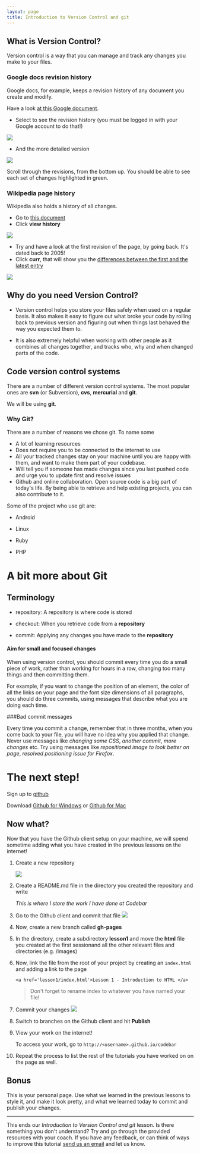 ```yaml
---
layout: page
title: Introduction to Version Control and git
---
```


## What is Version Control?

Version control is a way that you can manage and track any changes you make to your files.


### Google docs revision history
Google docs, for example, keeps a revision history of any document you create and modify.

Have a look [at this Google document](https://docs.google.com/document/d/10kHJKXHLa-V8G6vVQoDiS6cTPvJoXnj_-SDvfQdziFk/edit?usp=sharing).

- Select to see the revision history (you must be logged in with your Google account to do that!)

![](images/see_revision_history.png)

- And the more detailed version

![](images/more_detailed.png)

Scroll through the revisions, from the bottom up. You should be able to see each set of changes highlighted in green.

### Wikipedia page history
Wikipedia also holds a history of all changes.
- Go to [this document](http://en.wikipedia.org/wiki/Women_in_computing)
- Click **view history**

![](images/wikipedia-view-history.png)

- Try and have a look at the first revision of the page, by going back. It's dated back to 2005!
- Click **curr**, that will show you the [differences between the first and the latest entry](http://en.wikipedia.org/w/index.php?title=Women_in_computing&diff=583521812&oldid=19298328)

![](images/wikipedia-diff.png)

## Why do you need Version Control?

- Version control helps you store your files safely when used on a regular basis. It also makes it easy to figure out what broke your code by rolling back to previous version and figuring out when things last behaved the way you expected them to.

- It is also extremely helpful when working with other people as it combines all changes together, and tracks who, why and when changed parts of the code.

## Code version control systems

There are a number of different version control systems. The most popular ones are **svn** (or Subversion), **cvs**, **mercurial** and **git**.

We will be using **git**.

### Why Git?
There are a number of reasons we chose git. To name some
- A lot of learning resources
- Does not require you to be connected to the internet to use
- All your tracked changes stay on your machine until you are happy with them, and want to make them part of your codebase.
- Will tell you if someone has made changes since you last pushed code and urge you to update first and resolve issues
- Github and online collaboration. Open source code is a big part of today's life. By being able to retrieve and help existing projects, you can also contribute to it.

Some of the project who use git are:

- Android

- Linux

- Ruby

- PHP

# A bit more about Git

## Terminology

- repository: A repository is where code is stored

- checkout: When you retrieve code from a **repository**

- commit: Applying any changes you have made to the **repository**

#### Aim for small and focused changes
When using version control, you should commit every time you do a small piece of work, rather than working for hours in a row, changing too many things and then committing them.

For example, if you want to change the position of an element, the color of all the links on your page and the font size dimensions of all paragraphs, you should do three commits, using messages that describe what you are doing each time.

###Bad commit messages

Every time you commit a change, remember that in three months, when you come back to your file, you will have no idea why you applied that change. Never use messages like _changing some CSS_, _another commit_, _more changes_ etc.
Try using messages like _repositioned image to look better on page_, _resolved positioning issue for Firefox_.


# The next step!

Sign up to [github](http://github.com/)

Download [Github for Windows](http://windows.github.com/) or [Github for Mac](http://mac.github.com/)

## Now what?

Now that you have the Github client setup on your machine, we will spend sometime adding what you have created in the previous lessons on the internet!

1. Create a new repository

	![](images/create_new_repository.png)

2. Create a README.md file in the directory you created the repository and write

	_This is where I store the work I have done at Codebar_

3. Go to the Github client and commit that file
	![](images/commit.png)

4. Now, create a new branch called **gh-pages**

5. In the directory, create a subdirectory **lesson1** and move the **html** file you created at the first sessionand all the other relevant files and directories (e.g. /images)

6. Now, link the file from the root of your project by creating an `index.html` and adding a link to the page

	```
	<a href='lesson1/index.html'>Lesson 1 - Introduction to HTML </a>

	```
	> Don't forget to rename index to whatever you have named your file!

7. Commit your changes
![](images/commiting-changes.png)

8. Switch to branches on the Github client and hit **Publish**

9. View your work on the internet!

	To access your work, go to `http://<username>.github.io/codebar`

10. Repeat the process to list the rest of the tutorials you have worked on on the page as well.

## Bonus
This is your personal page. Use what we learned in the previous lessons to style it, and make it look pretty, and what we learned today to commit and publish your changes.

-----

This ends our _Introduction to Version Control and git_ lesson. Is there something you don't understand? Try and go through the provided resources with your coach. If you have any feedback, or can think of ways to improve this tutorial [send us an email](mailto:feedback@codebar.io) and let us know.

